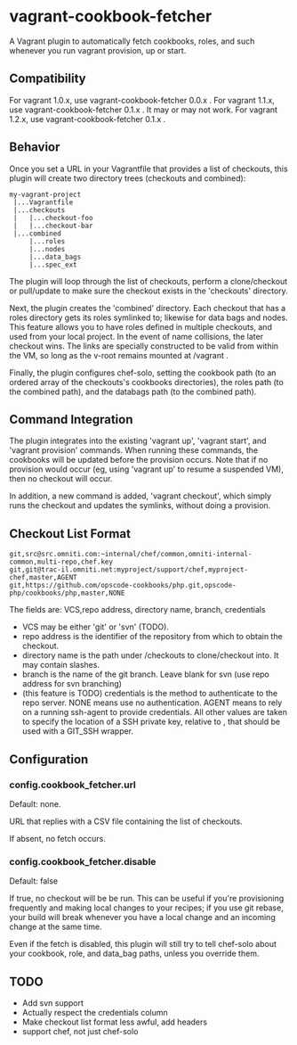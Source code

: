 vagrant-cookbook-fetcher
========================

A Vagrant plugin to automatically fetch cookbooks, roles, and such whenever you run vagrant provision, up or start.

## Compatibility

For vagrant 1.0.x, use vagrant-cookbook-fetcher 0.0.x .
For vagrant 1.1.x, use vagrant-cookbook-fetcher 0.1.x .  It may or may not work.
For vagrant 1.2.x, use vagrant-cookbook-fetcher 0.1.x .

## Behavior

Once you set a URL in your Vagrantfile that provides a list of checkouts, this plugin will create two directory trees (checkouts and combined):

    my-vagrant-project
     |...Vagrantfile
     |...checkouts
     |   |...checkout-foo
     |   |...checkout-bar
     |...combined
         |...roles
         |...nodes
         |...data_bags
         |...spec_ext

The plugin will loop through the list of checkouts, perform a clone/checkout or pull/update to make sure the checkout exists in the 'checkouts' directory. 

Next, the plugin creates the 'combined' directory.  Each checkout that has a roles directory gets its roles symlinked to; likewise for data bags and nodes.  This feature allows you to have roles defined in multiple checkouts, and used from your local project.  In the event of name collisions, the later checkout wins.  The links are specially constructed to be valid from within the VM, so long as the v-root remains mounted at /vagrant .

Finally, the plugin configures chef-solo, setting the cookbook path (to an ordered array of the checkouts's cookbooks directories), the roles path (to the combined path), and the databags path (to the combined path).  

## Command Integration

The plugin integrates into the existing 'vagrant up', 'vagrant start', and 'vagrant provision' commands.  When running these commands, the cookbooks will be updated before the provision occurs.  Note that if no provision would occur (eg, using 'vagrant up' to resume a suspended VM), then no checkout will occur.

In addition, a new command is added, 'vagrant checkout', which simply runs the checkout and updates the symlinks, without doing a provision.

## Checkout List Format

    git,src@src.omniti.com:~internal/chef/common,omniti-internal-common,multi-repo,chef.key
    git,git@trac-il.omniti.net:myproject/support/chef,myproject-chef,master,AGENT
    git,https://github.com/opscode-cookbooks/php.git,opscode-php/cookbooks/php,master,NONE

The fields are: VCS,repo address, directory name, branch, credentials
 * VCS may be either 'git' or 'svn' (TODO).
 * repo address is the identifier of the repository from which to obtain the checkout.
 * directory name is the path under <vagrant-root>/checkouts to clone/checkout into.  It may contain slashes.
 * branch is the name of the git branch.  Leave blank for svn (use repo address for svn branching)
 * (this feature is TODO) credentials is the method to authenticate to the repo server.  NONE means use no authentication.  AGENT means to rely on a running ssh-agent to provide credentials.  All other values are taken to specify the location of a SSH private key, relative to <vagrant-root>, that should be used with a GIT_SSH wrapper.

## Configuration

### config.cookbook_fetcher.url

Default: none.

URL that replies with a CSV file containing the list of checkouts.

If absent, no fetch occurs.

### config.cookbook_fetcher.disable

Default: false

If true, no checkout will be be run.  This can be useful if you're provisioning frequently and making local changes to your recipes; if you use git rebase, your build will break whenever you have a local change and an incoming change at the same time.

Even if the fetch is disabled, this plugin will still try to tell chef-solo about your cookbook, role, and data_bag paths, unless you override them.

## TODO

 * Add svn support
 * Actually respect the credentials column
 * Make checkout list format less awful, add headers
 * support chef, not just chef-solo
